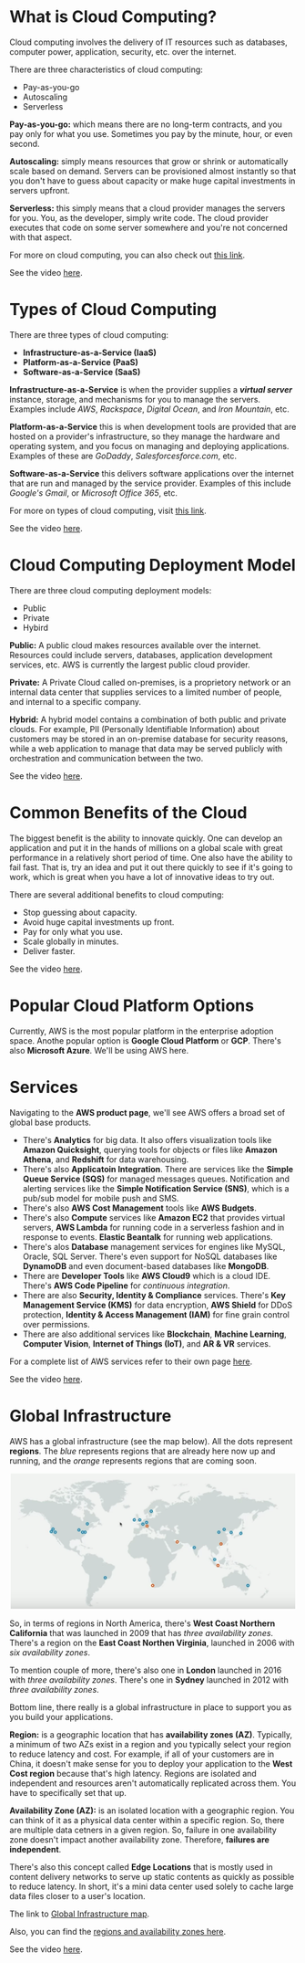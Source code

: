 # What is Cloud Computing?
Cloud computing involves the delivery of IT resources such as databases, computer power, application, security, etc. over the internet. 

There are three characteristics of cloud computing:

- Pay-as-you-go
- Autoscaling
- Serverless

**Pay-as-you-go:** which means there are no long-term contracts, and you pay only for what you use. Sometimes you pay by the minute, hour, or even second. 

**Autoscaling:** simply means resources that grow or shrink or automatically scale based on demand. Servers can be provisioned almost instantly so that you don't have to guess about capacity or make huge capital investments in servers upfront. 

**Serverless:** this simply means that a cloud provider manages the servers for you. You, as the developer, simply write code. The cloud provider executes that code on some server somewhere and you're not concerned with that aspect. 

For more on cloud computing, you can also check out [this link](https://aws.amazon.com/what-is-cloud-computing/).

See the video [here](https://youtu.be/zjjgDZm6SwY).

# Types of Cloud Computing
There are three types of cloud computing:

- **Infrastructure-as-a-Service (IaaS)**
- **Platform-as-a-Service (PaaS)**
- **Software-as-a-Service (SaaS)**

**Infrastructure-as-a-Service** is when the provider supplies a _**virtual server**_ instance, storage, and mechanisms for you to manage the servers. Examples include _AWS_, _Rackspace_, _Digital Ocean_, and _Iron Mountain_, etc. 

**Platform-as-a-Service** this is when development tools are provided that are hosted on a provider's infrastructure, so they manage the hardware and operating system, and you focus on managing and deploying applications. Examples of these are _GoDaddy_, _Salesforcesforce.com_, etc.

**Software-as-a-Service** this delivers software applications over the internet that are run and managed by the service provider. Examples of this include _Google's Gmail_, or _Microsoft Office 365_, etc. 

For more on types of cloud computing, visit [this link](https://aws.amazon.com/types-of-cloud-computing/).

See the video [here](https://youtu.be/FAelrlZOnUM).

# Cloud Computing Deployment Model
There are three cloud computing deployment models:

- Public
- Private
- Hybird

**Public:** A public cloud makes resources available over the internet. Resources could include servers, databases, application development services, etc. AWS is currently the largest public cloud provider.

**Private:** A Private Cloud called on-premises, is a proprietory network or an internal data center that supplies services to a limited number of people, and internal to a specific company. 

**Hybrid:** A hybrid model contains a combination of both public and private clouds. For example, PII (Personally Identifiable Information) about customers may be stored in an on-premise database for security reasons, while a web application to manage that data may be served publicly with orchestration and communication between the two.

See the video [here](https://youtu.be/3JOzVv5Ivao).

# Common Benefits of the Cloud
The biggest benefit is the ability to innovate quickly. One can develop an application and put it in the hands of millions on a global scale with great performance in a relatively short period of time. One also have the ability to fail fast. That is, try an idea and put it out there quickly to see if it's going to work, which is great when you have a lot of innovative ideas to try out. 

There are several additional benefits to cloud computing:

- Stop guessing about capacity.
- Avoid huge capital investments up front.
- Pay for only what you use.
- Scale globally in minutes.
- Deliver faster.

See the video [here](https://youtu.be/MtUUy7EVgCA).

# Popular Cloud Platform Options
Currently, AWS is the most popular platform in the enterprise adoption space. Anothe popular option is **Google Cloud Platform** or **GCP**. There's also **Microsoft Azure**. We'll be using AWS here.

# Services
Navigating to the **AWS product page**, we'll see AWS offers a broad set of global base products. 

- There's **Analytics** for big data. It also offers visualization tools like **Amazon Quicksight**, querying tools for objects or files like **Amazon Athena**, and **Redshift** for data warehousing. 
- There's also **Applicatoin Integration**. There are services like the **Simple Queue Service (SQS)** for managed messages queues. Notification and alerting services like the **Simple Notification Service (SNS)**, which is a pub/sub model for mobile push and SMS. 
- There's also **AWS Cost Management** tools like **AWS Budgets**. 
- There's also **Compute** services like **Amazon EC2** that provides virtual servers, **AWS Lambda** for running code in a serverless fashion and in response to events. **Elastic Beantalk** for running web applications.
- There's alos **Database** management services for engines like MySQL, Oracle, SQL Server. There's even support for NoSQL databases like **DynamoDB** and even document-based databases like **MongoDB**. 
- There are **Developer Tools** like **AWS Cloud9** which is a cloud IDE. There's **AWS Code Pipeline** for _continuous integration_. 
- There are also **Security, Identity & Compliance** services. There's **Key Management Service (KMS)** for data encryption, **AWS Shield** for DDoS protection, **Identity & Access Management (IAM)** for fine grain control over permissions. 
- There are also additional services like **Blockchain**, **Machine Learning**, **Computer Vision**, **Internet of Things (IoT)**, and **AR & VR** services. 

For a complete list of AWS services refer to their own page [here](https://aws.amazon.com/products/).

See the video [here](https://youtu.be/GLS0-P2ZvgQ).

# Global Infrastructure
AWS has a global infrastructure (see the map below). All the dots represent **regions**. The _blue_ represents regions that are already here now up and running, and the _orange_ represents regions that are coming soon.

<p align="center">
<img src="img/aws-global-map.png" alt="drawing" width="500"/>
</p>

So, in terms of regions in North America, there's **West Coast Northern California** that was launched in 2009 that has _three availability zones_. There's a region on the **East Coast Northen Virginia**, launched in 2006 with _six availability zones_.

To mention couple of more, there's also one in **London** launched in 2016 with _three availability zones_. There's one in **Sydney** launched in 2012 with _three availability zones_. 

Bottom line, there really is a global infrastructure in place to support you as you build your applications.

**Region:** is a geographic location that has **availability zones (AZ)**. Typically, a minimum of two AZs exist in a region and you typically select your region to reduce latency and cost. For example, if all of your customers are in China, it doesn't make sense for you to deploy your application to the **West Cost region** because that's high latency. Regions are isolated and independent and resources aren't automatically replicated across them. You have to specifically set that up. 

**Availability Zone (AZ):** is an isolated location with a geographic region. You can think of it as a physical data center within a specific region. So, there are multiple data cetners in a given region. So, failure in one availability zone doesn't impact another availability zone. Therefore, **failures are independent**. 

There's also this concept called **Edge Locations** that is mostly used in content delivery networks to serve up static contents as quickly as possible to reduce latency. In short, it's a mini data center used solely to cache large data files closer to a user's location. 

The link to [Global Infrastructure map](https://aws.amazon.com/about-aws/global-infrastructure/).

Also, you can find the [regions and availability zones here](https://aws.amazon.com/about-aws/global-infrastructure/regions_az/).

See the video [here](https://youtu.be/mwbvOPahfnY).

